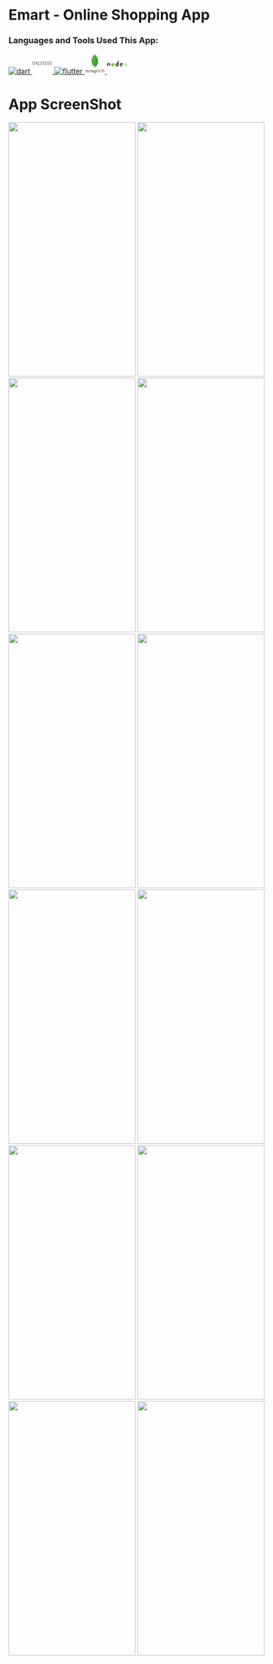 # Emart - Online Shopping App
<p align="left">
</p>

<h3 align="left">Languages and Tools Used This App:</h3>
<p align="left"> <a href="https://dart.dev" target="_blank" rel="noreferrer"> <img src="https://www.vectorlogo.zone/logos/dartlang/dartlang-icon.svg" alt="dart" width="40" height="40"/> </a> <a href="https://expressjs.com" target="_blank" rel="noreferrer"> <img src="https://raw.githubusercontent.com/devicons/devicon/master/icons/express/express-original-wordmark.svg" alt="express" width="40" height="40"/> </a> <a href="https://flutter.dev" target="_blank" rel="noreferrer"> <img src="https://www.vectorlogo.zone/logos/flutterio/flutterio-icon.svg" alt="flutter" width="40" height="40"/> </a> <a href="https://www.mongodb.com/" target="_blank" rel="noreferrer"> <img src="https://raw.githubusercontent.com/devicons/devicon/master/icons/mongodb/mongodb-original-wordmark.svg" alt="mongodb" width="40" height="40"/> </a> <a href="https://nodejs.org" target="_blank" rel="noreferrer"> <img src="https://raw.githubusercontent.com/devicons/devicon/master/icons/nodejs/nodejs-original-wordmark.svg" alt="nodejs" width="40" height="40"/> </a> </p>

# App ScreenShot
 <p float="left">
  <img src="https://github.com/desai-rohit/emart/assets/76545854/97c67567-ea18-4980-9024-01fa33174a07" width="250" height="500" />
  <img src="https://github.com/desai-rohit/emart/assets/76545854/594e07f8-18cc-40ac-bffd-b36bc6025f49" width="250" height="500" /> 
  <img src="https://github.com/desai-rohit/emart/assets/76545854/bd5b20ef-9179-40aa-b734-c30d24e3c50a" width="250" height="500" />
  <img src="https://github.com/desai-rohit/emart/assets/76545854/bc6766c1-1d75-42a2-a5cc-8bb6d98bc103" width="250" height="500" />
  <img src="https://github.com/desai-rohit/emart/assets/76545854/0e39fee6-d620-4ec1-aed0-466a0c3c03de" width="250" height="500" />
  <img src="https://github.com/desai-rohit/emart/assets/76545854/e5d28684-d278-4dda-8b03-c36ae0a14306" width="250" height="500" />
  <img src="https://github.com/desai-rohit/emart/assets/76545854/66eef4ad-6b0c-4e00-9208-a51ff1f11716" width="250" height="500" />
  <img src="https://github.com/desai-rohit/emart/assets/76545854/68f1b59b-6641-4c79-8cd9-2219ec326c09" width="250" height="500" />
   <img src="https://github.com/desai-rohit/emart/assets/76545854/428a8016-7f76-4bf0-b1e0-b4c33c8489d3" width="250" height="500" />
  <img src="https://github.com/desai-rohit/emart/assets/76545854/68f1b59b-6641-4c79-8cd9-2219ec326c09" width="250" height="500" />
  <img src="https://github.com/desai-rohit/emart/assets/76545854/a5838976-9ab3-49b8-b1bc-25b9f28ef725" width="250" height="500" />
  <img src="https://github.com/desai-rohit/emart/assets/76545854/62f49025-f4a4-4da3-bd2a-ee51dc82ac4f" width="250" height="500" />
 </p>




  

